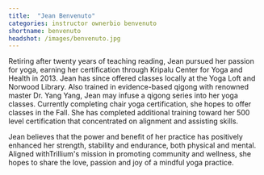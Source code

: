 ```yaml
---
title:  "Jean Benvenuto"
categories: instructor ownerbio benvenuto
shortname: benvenuto
headshot: /images/benvenuto.jpg
---
```

Retiring after twenty years of teaching reading, Jean pursued her passion for yoga, earning her certification through Kripalu Center for Yoga and Health in 2013.  Jean has since offered classes locally at the Yoga Loft and Norwood Library.  Also trained in evidence-based qigong with renowned master Dr. Yang Yang, Jean may infuse a qigong series into her yoga classes.  Currently completing chair yoga certification, she hopes to offer classes in the Fall.  She has completed additional training toward her 500 level certification that concentrated on alignment and assisting skills. 

Jean believes that the power and benefit of her practice has positively enhanced her strength, stability and endurance, both physical and mental.  Aligned withTrillium's mission in promoting community and wellness, she hopes to share the love, passion and joy of a mindful yoga practice.